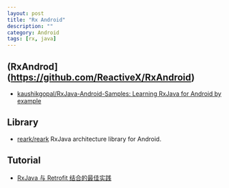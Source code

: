 ```yaml
---
layout: post
title: "Rx Android"
description: ""
category: Android
tags: [rx, java]
---
```


## (RxAndrod](https://github.com/ReactiveX/RxAndroid)

- [kaushikgopal/RxJava-Android-Samples: Learning RxJava for Android by example](https://github.com/kaushikgopal/RxJava-Android-Samples)

## Library

- [reark/reark](https://github.com/reark/reark) RxJava architecture library for Android.

## Tutorial

- [RxJava 与 Retrofit 结合的最佳实践](http://gank.io/post/56e80c2c677659311bed9841)